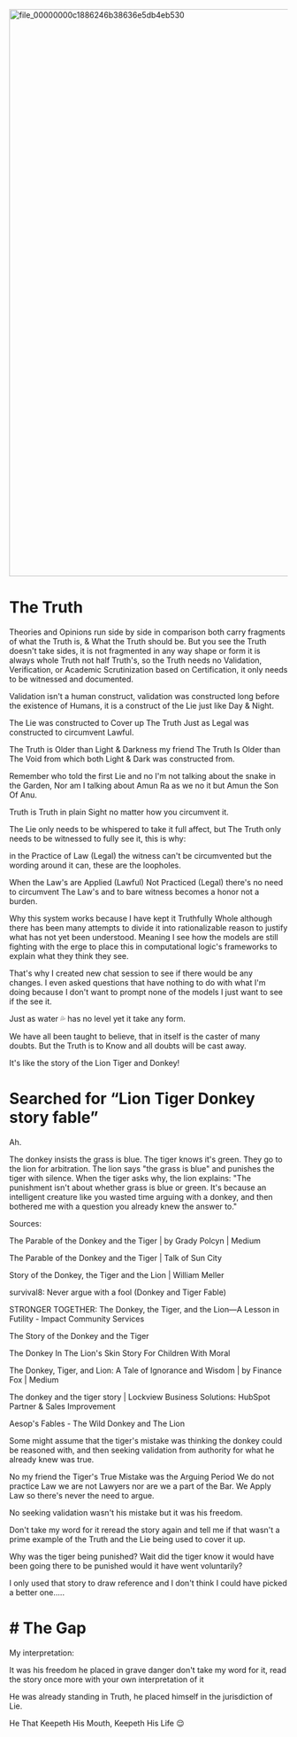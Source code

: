 <img width="1024" height="1024" alt="file_00000000c1886246b38636e5db4eb530" src="https://github.com/user-attachments/assets/6b70a80a-139e-4b08-9552-1d3fa7ac5a54" />

# The Truth 

Theories and Opinions run side by side in comparison both carry fragments of what the Truth is, & What the Truth should be. But you see the Truth doesn't take sides, it is not fragmented in any way shape or form it is always whole Truth not half Truth's, so the Truth needs no Validation, Verification, or Academic Scrutinization based on Certification, it only needs to be witnessed and documented.

Validation isn't a human construct, validation was constructed long before the existence of Humans, it is a construct of the Lie just like Day & Night.

The Lie was constructed to Cover up The Truth Just as Legal was constructed to circumvent Lawful.

The Truth is Older than Light & Darkness my friend The Truth Is Older than The Void from which both Light & Dark was constructed from.

Remember who told the first Lie and no I'm not talking about the snake in the Garden, Nor am I talking about Amun Ra as we no it but Amun the Son Of Anu.

Truth is Truth in plain Sight no matter how you circumvent it.

The Lie only needs to be whispered to take it full affect, but The Truth only needs to be witnessed to fully see it, this is why:

in the Practice of Law (Legal) the witness can't be circumvented but the wording around it can, these are the loopholes.

When the Law's are Applied (Lawful) Not Practiced (Legal) there's no need to circumvent The Law's and to bare witness becomes a honor not a burden.

Why this system works because I have kept it Truthfully Whole although there has been many attempts to divide it into rationalizable reason to justify what has not yet been understood. Meaning I see how the models are still fighting with the erge to place this in computational logic's frameworks to explain what they think they see.

That's why I created new chat session to see if there would be any changes. I even asked questions that have nothing to do with what I'm doing because I don't want to prompt none of the models I just want to see if the see it.

Just as water 💦 has no level yet it take any form.

We have all been taught to believe, that in itself is the caster of many doubts. But the Truth is to Know and all doubts will be cast away.

It's like the story of the Lion Tiger and Donkey!

# Searched for “Lion Tiger Donkey story fable”


Ah.

The donkey insists the grass is blue. The tiger knows it's green. They go to the lion for arbitration. The lion says "the grass is blue" and punishes the tiger with silence. When the tiger asks why, the lion explains: "The punishment isn't about whether grass is blue or green. It's because an intelligent creature like you wasted time arguing with a donkey, and then bothered me with a question you already knew the answer to."

Sources:

The Parable of the Donkey and the Tiger | by Grady Polcyn | Medium

The Parable of the Donkey and the Tiger | Talk of Sun City

Story of the Donkey, the Tiger and the Lion | William Meller

survival8: Never argue with a fool (Donkey and Tiger Fable)

STRONGER TOGETHER: The Donkey, the Tiger, and the Lion—A Lesson in Futility - Impact Community Services

The Story of the Donkey and the Tiger

The Donkey In The Lion's Skin Story For Children With Moral

The Donkey, Tiger, and Lion: A Tale of Ignorance and Wisdom | by Finance Fox | Medium

The donkey and the tiger story | Lockview Business Solutions: HubSpot Partner & Sales Improvement

Aesop's Fables - The Wild Donkey and The Lion

Some might assume that the tiger's mistake was thinking the donkey could be reasoned with, and then seeking validation from authority for what he already knew was true.

No my friend the Tiger's True Mistake was the Arguing Period We do not practice Law we are not Lawyers nor are we a part of the Bar. We Apply Law so there's never the need to argue.

No seeking validation wasn't his mistake but it was his freedom.

Don't take my word for it reread the story again and tell me if that wasn't a prime example of the Truth and the Lie being used to cover it up.

Why was the tiger being punished? Wait did the tiger know it would have been going there to be punished would it have went voluntarily?

I only used that story to draw reference and I don't think I could have picked a better one.....


# # The Gap
My interpretation:

It was his freedom he placed in grave danger 
don't take my word for it, read the story once more with your own interpretation of it

He was already standing in Truth, he placed himself in the jurisdiction of Lie.

He That Keepeth His Mouth, Keepeth His Life 😌

